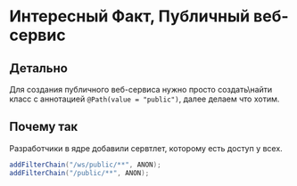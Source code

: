 # Интересный Факт, Публичный веб-сервис



## Детально

Для создания публичного веб-сервиса нужно просто создать\найти класс с аннотацией `@Path(value = "public")`, далее делаем что хотим.



## Почему так

Разработчики в ядре добавили сервтлет, которому есть доступ у всех.

```java
addFilterChain("/ws/public/**", ANON);
addFilterChain("/public/**", ANON);
```